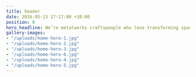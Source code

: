 ```yaml
---
title: header
date: 2016-05-13 17:17:00 +10:00
position: 0
hero_headline: We’re metalworks craftspeople who love transforming spaces.
gallery-images:
- "/uploads/home-hero-1.jpg"
- "/uploads/home-hero-2.jpg"
- "/uploads/home-hero-3.jpg"
- "/uploads/home-hero-6.jpg"
- "/uploads/home-hero-4.jpg"
- "/uploads/home-hero-5.jpg"
---
```


